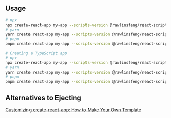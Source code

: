 ## Usage
```bash
# npx
npx create-react-app my-app --scripts-version @rawlinsfeng/react-scripts
# yarn
yarn create react-app my-app --scripts-version @rawlinsfeng/react-scripts
# pnpm
pnpm create react-app my-app --scripts-version @rawlinsfeng/react-scripts

# Creating a TypeScript app
# npx
npx create-react-app my-app --scripts-version @rawlinsfeng/react-scripts --template typescript
# yarn
yarn create react-app my-app --scripts-version @rawlinsfeng/react-scripts --template typescript
# pnpm
pnpm create react-app my-app --scripts-version @rawlinsfeng/react-scripts --template typescript
```

## Alternatives to Ejecting
[Customizing create-react-app: How to Make Your Own Template](https://auth0.com/blog/how-to-configure-create-react-app/)